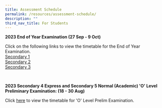 ```yaml
---
title: Assessment Schedule
permalink: /resources/assessment-schedule/
description: ""
third_nav_title: For Students
---
```

**2023 End of Year Examination (27 Sep - 9 Oct)**

Click on the following links&nbsp;to view the timetable for the End of Year Examination.<br>
[Secondary 1](/files/2023%20sec%201%20end%20of%20year%20examination%20timetable%20v5.pdf)<br>
[Secondary 2](/files/2023%20sec%202%20end%20of%20year%20examination%20timetable%20v5.pdf)<br>
[Secondary 3](/files/2023%20sec%203%20end%20of%20year%20examination%20timetable%20v5.pdf)

<br>

**2023 Secondary 4 Express and Secondary 5 Normal (Academic) 'O' Level Preliminary Examination: (18 - 30 Aug)**

Click&nbsp;[here](/files/2023%20o%20level%20prelim%20timetable.pdf)&nbsp;to view the timetable for 'O' Level Prelim Examination.